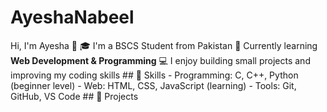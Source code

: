 # AyeshaNabeel
Hi, I'm Ayesha 👋  🎓 I'm a BSCS Student from Pakistan   🌱 Currently learning **Web Development &amp; Programming**   💻 I enjoy building small projects and improving my coding skills    ## 🔧 Skills - Programming: C, C++, Python (beginner level)   - Web: HTML, CSS, JavaScript (learning)   - Tools: Git, GitHub, VS Code    ## 📂 Projects
